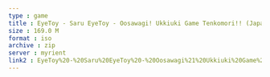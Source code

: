 ```yaml
---
type : game
title : EyeToy - Saru EyeToy - Oosawagi! Ukkiuki Game Tenkomori!! (Japan)
size : 169.0 M
format : iso
archive : zip
server : myrient
link2 : EyeToy%20-%20Saru%20EyeToy%20-%20Oosawagi%21%20Ukkiuki%20Game%20Tenkomori%21%21%20%28Japan%29
---
```


